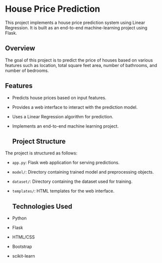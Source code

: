 # House Price Prediction

This project implements a house price prediction system using Linear Regression. It is built as an end-to-end machine-learning project using Flask.

## Overview

The goal of this project is to predict the price of houses based on various features such as location, total square feet area, number of bathrooms, and number of bedrooms.

## Features

- Predicts house prices based on input features.
- Provides a web interface to interact with the prediction model.
- Uses a Linear Regression algorithm for prediction.
- Implements an end-to-end machine learning project.

  ## Project Structure

The project is structured as follows:

- `app.py`: Flask web application for serving predictions.
- `model/`: Directory containing trained model and preprocessing objects.
- `dataset/`: Directory containing the dataset used for training.
- `templates/`: HTML templates for the web interface.

  ## Technologies Used

- Python
- Flask
- HTML/CSS
- Bootstrap
- scikit-learn
